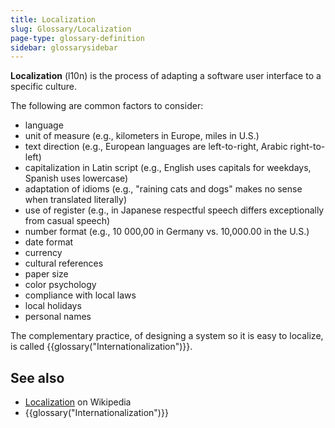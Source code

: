 ```yaml
---
title: Localization
slug: Glossary/Localization
page-type: glossary-definition
sidebar: glossarysidebar
---
```



**Localization** (l10n) is the process of adapting a software user interface to a specific culture.

The following are common factors to consider:

- language
- unit of measure (e.g., kilometers in Europe, miles in U.S.)
- text direction (e.g., European languages are left-to-right, Arabic right-to-left)
- capitalization in Latin script (e.g., English uses capitals for weekdays, Spanish uses lowercase)
- adaptation of idioms (e.g., "raining cats and dogs" makes no sense when translated literally)
- use of register (e.g., in Japanese respectful speech differs exceptionally from casual speech)
- number format (e.g., 10 000,00 in Germany vs. 10,000.00 in the U.S.)
- date format
- currency
- cultural references
- paper size
- color psychology
- compliance with local laws
- local holidays
- personal names

The complementary practice, of designing a system so it is easy to localize, is called {{glossary("Internationalization")}}.

## See also

- [Localization](https://en.wikipedia.org/wiki/Language_localisation) on Wikipedia
- {{glossary("Internationalization")}}
